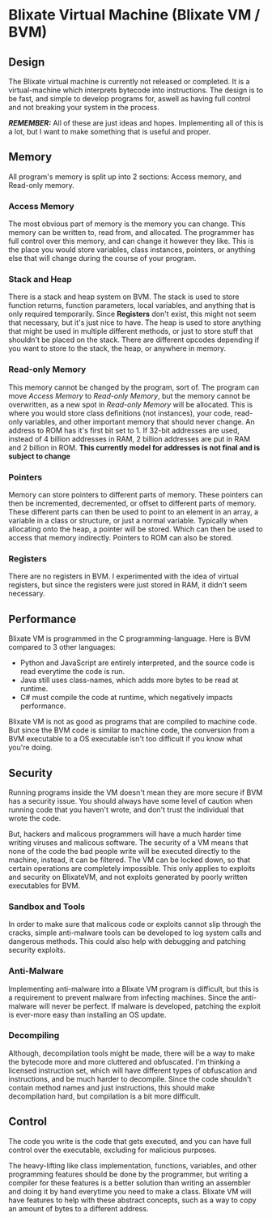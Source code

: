 # Blixate Virtual Machine (Blixate VM / BVM)
## Design
  The Blixate virtual machine is currently not released or completed. It is a virtual-machine which interprets bytecode into instructions. The design is to be fast, and simple to develop programs for, aswell as having full control and not breaking your system in the process.
  
  ___REMEMBER:___ All of these are just ideas and hopes. Implementing all of this is a lot, but I want to make something that is useful and proper.
## Memory
  All program's memory is split up into 2 sections: Access memory, and Read-only memory.
### Access Memory
  The most obvious part of memory is the memory you can change. This memory can be written to, read from, and allocated. The programmer has full control over this memory, and can change it however they like. This is the place you would store variables, class instances, pointers, or anything else that will change during the course of your program.
### Stack and Heap
  There is a stack and heap system on BVM. The stack is used to store function returns, function parameters, local variables, and anything that is only required temporarily. Since **Registers** don't exist, this might not seem that necessary, but it's just nice to have. The heap is used to store anything that might be used in multiple different methods, or just to store stuff that shouldn't be placed on the stack. There are different opcodes depending if you want to store to the stack, the heap, or anywhere in memory.
### Read-only Memory
  This memory cannot be changed by the program, sort of. The program can move *Access Memory* to *Read-only Memory*, but the memory cannot be overwritten, as a new spot in *Read-only Memory* will be allocated. This is where you would store class definitions (not instances), your code, read-only variables, and other important memory that should never change.
  An address to ROM has it's first bit set to 1. If 32-bit addresses are used, instead of 4 billion addresses in RAM, 2 billion addresses are put in RAM and 2 billion in ROM. **This currently model for addresses is not final and is subject to change**
### Pointers
  Memory can store pointers to different parts of memory. These pointers can then be incremented, decremented, or offset to different parts of memory. These different parts can then be used to point to an element in an array, a variable in a class or structure, or just a normal variable. Typically when allocating onto the heap, a pointer will be stored. Which can then be used to access that memory indirectly. Pointers to ROM can also be stored.
### Registers
  There are no registers in BVM. I experimented with the idea of virtual registers, but since the registers were just stored in RAM, it didn't seem necessary.
## Performance
  Blixate VM is programmed in the C programming-language. Here is BVM compared to 3 other languages:
  - Python and JavaScript are entirely interpreted, and the source code is read everytime the code is run.
  - Java still uses class-names, which adds more bytes to be read at runtime.
  - C# must compile the code at runtime, which negatively impacts performance.

  Blixate VM is not as good as programs that are compiled to machine code. But since the BVM code is similar to machine code, the conversion from a BVM executable to a OS executable isn't too difficult if you know what you're doing.
## Security
  Running programs inside the VM doesn't mean they are more secure if BVM has a security issue. You should always have some level of caution when running code that you haven't wrote, and don't trust the individual that wrote the code.
  
  But, hackers and malicous programmers will have a much harder time writing viruses and malicous software. The security of a VM means that none of the code the bad people write will be executed directly to the machine, instead, it can be filtered. The VM can be locked down, so that certain operations are completely impossible.
  This only applies to exploits and security on BlixateVM, and not exploits generated by poorly written executables for BVM.
### Sandbox and Tools
  In order to make sure that malicous code or exploits cannot slip through the cracks, simple anti-malware tools can be developed to log system calls and dangerous methods. This could also help with debugging and patching security exploits.
### Anti-Malware
  Implementing anti-malware into a Blixate VM program is difficult, but this is a requirement to prevent malware from infecting machines. Since the anti-malware will never be perfect. If malware is developed, patching the exploit is ever-more easy than installing an OS update.
### Decompiling
  Although, decompilation tools might be made, there will be a way to make the bytecode more and more cluttered and obfuscated. I'm thinking a
  licensed instruction set, which will have different types of obfuscation and instructions, and be much harder to decompile. Since the code shouldn't contain method names and just instructions, this should make decompilation hard, but compilation is a bit more difficult.
## Control
  The code you write is the code that gets executed, and you can have full control over the executable, excluding for malicious purposes.
  
  The heavy-lifting like class implementation, functions, variables, and other programming features should be done by the programmer, but writing a compiler for these features is a better solution than writing an assembler and doing it by hand everytime you need to make a class. Blixate VM will have features to help with these abstract concepts, such as a way to copy an amount of bytes to a different address.

